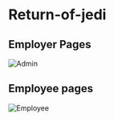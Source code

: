 # Return-of-jedi
## Employer Pages
![Admin](https://github.com/dmawardi/Return-of-jedi/blob/master/public/imgs/adminpages.png?raw=true=300x242)

## Employee pages
![Employee](https://github.com/dmawardi/Return-of-jedi/blob/master/public/imgs/customerview.png?raw=true=150x120)